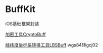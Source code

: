 # BuffKit
iOS基础框架封装

[加密工具CryptoBuff](http://r4l.xyz/2016/04/12/BuffKit-%E5%8A%A0%E8%A7%A3%E5%AF%86/)

[经纬度坐标系转换工具LBSBuff](http://r4l.xyz/2013/08/10/LBSBuff/) wgs84转gcj02